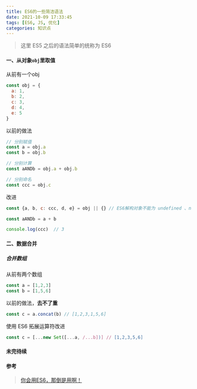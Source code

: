 ```yaml
---
title: ES6的一些简洁语法
date: 2021-10-09 17:33:45
tags: [ES6, JS, 优化]
categories: 知识点
---
```

> 这里 ES5 之后的语法简单的统称为 ES6

#### 一、从对象`obj`里取值

从前有一个obj

```js
const obj = {
  a: 1,
  b: 2,
  c: 3,
  d: 4,
  e: 5
}
```

以前的做法

```js
// 分别赋值
const a = obj.a
const b = obj.b

// 分别计算
const aANDb = obj.a + obj.b

// 分别命名
const ccc = obj.c
```

改进

```js
const {a, b, c: ccc, d, e} = obj || {} // ES6解构对象不能为 undefined 、null, 所以要给一个默认值

const aANDb = a + b

console.log(ccc)  // 3
```

#### 二、数据合并

##### 合并数组

从前有两个数组

```js
const a = [1,2,3]
const b = [1,5,6]
```

以前的做法，**去不了重**

```js
const c = a.concat(b) // [1,2,3,1,5,6]
```

使用 ES6 拓展运算符改进

```js
const c = [...new Set([...a, /...b])] // [1,2,3,5,6]
```

#### 未完待续

#### 参考

> [你会用ES6，那倒是用啊！](https://juejin.cn/post/7016520448204603423)
